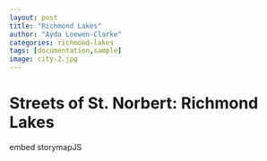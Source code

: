 ```yaml
---
layout: post
title: "Richmond Lakes"
author: "Ayda Loewen-Clarke"
categories: richmond-lakes
tags: [documentation,sample]
image: city-2.jpg
---
```


# Streets of St. Norbert: Richmond Lakes 

embed storymapJS

